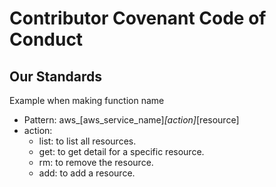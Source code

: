 # Contributor Covenant Code of Conduct

## Our Standards
Example when making function name
* Pattern: aws_[aws_service_name]_[action]_[resource]
* action:
	- list: to list all resources.
	- get: to get detail for a specific resource.
	- rm: to remove the resource.
	- add: to add a resource.
